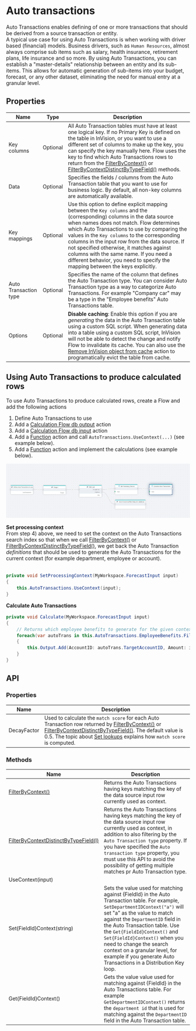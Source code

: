 # Auto transactions

Auto Transactions enables defining of one or more transactions that should be derived from a source transaction or entity.    
A typical use case for using Auto Transactions is when working with driver based (financial) models. Business drivers, such as `Human Resources`, almost always comprise sub items such as salary, health insurance, retirement plans, life insurance and so more. By using Auto Transactions, you can establish a "master-details" relationship between an entity and its sub-items. This allows for automatic generation of sub-items into your budget, forecast, or any other dataset, eliminating the need for manual entry at a granular level.


## Properties  

| Name         | Type             | Description                                                |
|--------------|------------------|------------------------------------------------------------|
| Key columns  | Optional         | All Auto Transaction tables must have at least one logical key. If no Primary Key is defined on the table in InVision, or you want to use a different set of columns to make up the key, you can specify the key manually here. Flow uses the key to find which Auto Transactions rows to return from the [FilterByContext()](auto-transactions/auto-transaction-filter-by-context.md) or [FilterByContextDistinctByTypeField()](auto-transactions/auto-transaction-filter-by-context-distinct-by-type-field.md) methods. |
| Data         | Optional         | Specifies the fields / columns from the Auto Transaction table that you want to use for business logic. By default, all non-key columns are automatically available.                                                   |
| Key mappings | Optional         | Use this option to define explicit mapping between the `Key columns` and the (corresponding) columns in the data source when names does not match. Flow determines which Auto Transactions to use by comparing the values in the `Key columns` to the corresponding columns in the input row from the data source. If not specified otherwise, it matches against columns with the same name. If you need a different behavior, you need to specify the mapping between the keys explicitly. |
| Auto Transaction type | Optional | Specifies the name of the column that defines the Auto Transaction type. You can consider Auto Transaction type as a way to categorize Auto Transactions. For example "Company car" may be a type in the "Employee benefits" Auto Transactions table.  | 
| Options       | Optional | **Disable caching**: Enable this option if you are _generating_ the data in the Auto Transaction table using a custom SQL script. When generating data into a table using a custom SQL script, InVision will not be able to detect the change and notify Flow to invalidate its cache. You can also use the [Remove InVision object from cache](../../built-in/remove-invision-object-from-cache.md) action to programatically evict the table from cache.  |


## Using Auto Transactions to produce calculated rows

To use Auto Transactions to produce calculated rows, create a Flow and add the following actions  
1) Define Auto Transactions to use
2) Add a [Calculation Flow db output](define-calculation-flow-db-output.md) action
3) Add a [Calculation Flow db input](read-calculation-flow-db-input.md) action
4) Add a [Function](../../built-in/function.md) action and call `AutoTransactions.UseContext(...)` (see example below).
5) Add a [Function](../../built-in/function.md) action and implement the calculations (see example below).

![img](/images/flow/using-auto-transactions.png)

**Set processing context**  
From step 4) above, we need to set the context on the Auto Transactions search index so that when we call [FilterByContext()](auto-transactions/auto-transaction-filter-by-context.md) or [FilterByContextDistinctByTypeField()](auto-transactions/auto-transaction-filter-by-context-distinct-by-type-field.md), we get back the Auto Transaction _definitions_ that should be used to generate the Auto Transactions for the current context (for example department, employee or account).

```csharp

private void SetProcessingContext(MyWorkspace.ForecastInput input)
{
    this.AutoTransactions.UseContext(input);
}

```


**Calculate Auto Transactions**  

```csharp
private void Calculate(MyWorkspace.ForecastInput input)
{
    // Returns which employee benefits to generate for the given context.
    foreach(var autoTrans in this.AutoTransactions.EmployeeBenefits.FilterByContextDistinctByTypeField())
    {
        this.Output.Add(AccountID: autoTrans.TargetAccountID, Amount: input.Amount * autoTrans.Factor);
    }
}
```

## API

### Properties

| Name                            | Description                                  |
|---------------------------------|----------------------------------------------|
| DecayFactor                     | Used to calculate the `match score` for each Auto Transaction row returned by [FilterByContext()](auto-transactions/auto-transaction-filter-by-context.md) or [FilterByContextDistinctByTypeField()](auto-transactions/auto-transaction-filter-by-context-distinct-by-type-field.md). The default value is 0.5. The topic about [Set lookups](set-lookups.md) explains how `match score` is computed. | 

### Methods

| Name                            | Description                                  |
|---------------------------------|----------------------------------------------|
| [FilterByContext()](auto-transactions/auto-transaction-filter-by-context.md)           | Returns the Auto Transactions having keys matching the key of the data source input row currently used as context. | 
| [FilterByContextDistinctByTypeField(l)](auto-transactions/auto-transaction-filter-by-context-distinct-by-type-field.md) | Returns the Auto Transactions having keys matching the key of the data source input row currently used as context, in addition to also filtering by the `Auto Transaction type` property. If you have specified the `Auto transaction type` property, you must use this API to avoid the possibility of getting multiple matches pr Auto Transaction type. |
| UseContext(input)               |                                              |
| Set{FieldId}Context(string)     | Sets the value used for matching against {FieldId} in the Auto Transaction table. For example, `SetDepartmentIDContext("a")` will set "a" as the value to match against the `DepartmentID` field in the Auto Transaction table. Use the `Get{FieldId}Context()` and `Set{FieldId}Context()` when you need to change the search context on a granular level, for example if you generate Auto Transactions in a Distribution Key loop.  |
| Get{FieldId}Context()           | Gets the value value used for matching against {FieldId} in the Auto Transactions table. For example `GetDepartmentIDContext()` returns the `department id` that is used for matching against the `DepartmentID` field in the Auto Transaction table. |
